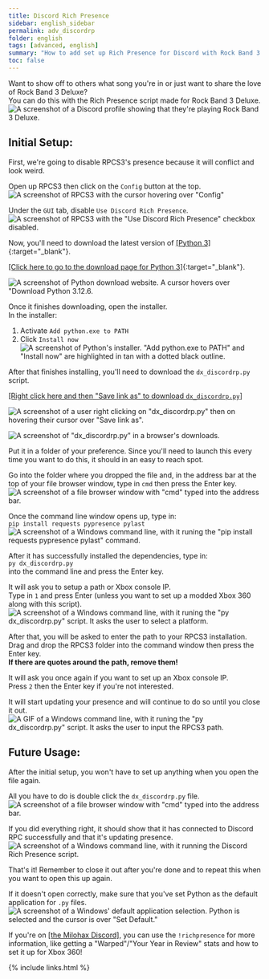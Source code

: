 ```yaml
---
title: Discord Rich Presence
sidebar: english_sidebar
permalink: adv_discordrp
folder: english
tags: [advanced, english]
summary: "How to add set up Rich Presence for Discord with Rock Band 3 Deluxe."
toc: false
---
```


Want to show off to others what song you're in or just want to share the love of Rock Band 3 Deluxe?  
You can do this with the Rich Presence script made for Rock Band 3 Deluxe.  
![A screenshot of a Discord profile showing that they're playing Rock Band 3 Deluxe.](https://carlmylo.github.io/docu-rpcs3/images/xtra/rpc/discordrp.png "Discord Rich Presence")

## Initial Setup:

First, we're going to disable RPCS3's presence because it will conflict and look weird.

Open up RPCS3 then click on the `Config` button at the top.  
![A screenshot of RPCS3 with the cursor hovering over "Config"](https://carlmylo.github.io/docu-rpcs3/images/xtra/rpc/rpcs3config.png "RPCS3")

Under the `GUI` tab, disable `Use Discord Rich Presence`.  
![A screenshot of RPCS3 with the "Use Discord Rich Presence" checkbox disabled.](https://carlmylo.github.io/docu-rpcs3/images/xtra/rpc/rpcs3drpoff.png "RPCS3: Settings")

Now, you'll need to download the latest version of [[Python 3]](https://www.python.org/downloads/){:target="_blank"}.

[[Click here to go to the download page for Python 3]](https://www.python.org/downloads/){:target="_blank"}.

![A screenshot of Python download website. A cursor hovers over "Download Python 3.12.6.](https://carlmylo.github.io/docu-rpcs3/images/xtra/rpc/pydl.png "Python 3.12.6")

Once it finishes downloading, open the installer.  
In the installer:  
1. Activate `Add python.exe to PATH`
2. Click `Install now`  
![A screenshot of Python's installer. "Add python.exe to PATH" and "Install now" are highlighted in tan with a dotted black outline.](https://carlmylo.github.io/docu-rpcs3/images/xtra/rpc/pyinstall.png "Python 3.12.6")

After that finishes installing, you'll need to download the `dx_discordrp.py` script.

[[Right click here and then "Save link as" to download `dx_discordrp.py`]](https://raw.github.com/hmxmilohax/rock-band-3-deluxe/develop/scripts/dx_discordrp.py)

![A screenshot of a user right clicking on "dx_discordrp.py" then on hovering their cursor over "Save link as".](https://carlmylo.github.io/docu-rpcs3/images/xtra/rpc/drpdl.png "Save link as")

![A screenshot of "dx_discordrp.py" in a browser's downloads.](https://carlmylo.github.io/docu-rpcs3/images/xtra/rpc/rpcdl.png "dx_discordrp.py")

Put it in a folder of your preference. Since you'll need to launch this every time you want to do this, it should in an easy to reach spot.

Go into the folder where you dropped the file and, in the address bar at the top of your file browser window, type in `cmd` then press the Enter key.  
![A screenshot of a file browser window with "cmd" typed into the address bar.](https://carlmylo.github.io/docu-rpcs3/images/xtra/rpc/cmdopen.png "Windows Explorer")

Once the command line window opens up, type in:  
`pip install requests pypresence pylast`  
![A screenshot of a Windows command line, with it runing the "pip install requests pypresence pylast" command.](https://carlmylo.github.io/docu-rpcs3/images/xtra/rpc/cmdpip.png "cmd.exe")

After it has successfully installed the dependencies, type in:  
`py dx_discordrp.py`  
into the command line and press the Enter key.  

It will ask you to setup a path or Xbox console IP.  
Type in `1` and press Enter (unless you want to set up a modded Xbox 360 along with this script).  
![A screenshot of a Windows command line, with it runing the "py dx_discordrp.py" script. It asks the user to select a platform.](https://carlmylo.github.io/docu-rpcs3/images/xtra/rpc/cmddrp.png "cmd.exe")

After that, you will be asked to enter the path to your RPCS3 installation.  
Drag and drop the RPCS3 folder into the command window then press the Enter key.  
**If there are quotes around the path, remove them!**  

It will ask you once again if you want to set up an Xbox console IP.  
Press `2` then the Enter key if you're not interested.

It will start updating your presence and will continue to do so until you close it out.  
![A GIF of a Windows command line, with it runing the "py dx_discordrp.py" script. It asks the user to input the RPCS3 path.](https://carlmylo.github.io/docu-rpcs3/images/xtra/rpc/cmdinit.gif "cmd.exe")

## Future Usage:

After the initial setup, you won't have to set up anything when you open the file again.

All you have to do is double click the `dx_discordrp.py` file.  
![A screenshot of a file browser window with "cmd" typed into the address bar.](https://carlmylo.github.io/docu-rpcs3/images/xtra/rpc/pyopen.png "Windows Explorer")

If you did everything right, it should show that it has connected to Discord RPC successfully and that it's updating presence.  
![A screenshot of a Windows command line, with it running the Discord Rich Presence script.](https://carlmylo.github.io/docu-rpcs3/images/xtra/rpc/pyrun.png "cmd.exe")

That's it! Remember to close it out after you're done and to repeat this when you want to open this up again.

If it doesn't open correctly, make sure that you've set Python as the default application for `.py` files.  
![A screenshot of a Windows' default application selection. Python is selected and the cursor is over "Set Default."](https://carlmylo.github.io/docu-rpcs3/images/xtra/rpc/pydefault.png "Set default app for .py files")

If you're on [[the Milohax Discord]](https://discord.gg/milohax), you can use the `!richpresence` for more information, like getting a "Warped"/"Your Year in Review" stats and how to set it up for Xbox 360!

{% include links.html %}